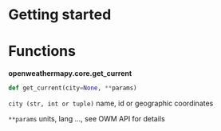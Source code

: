 # Getting started
# Functions
**openweathermapy.core.get_current**
```Python
def get_current(city=None, **params)
```

```city (str, int or tuple)```
name, id or geographic coordinates

```**params```
units, lang ..., see OWM API for details
